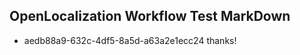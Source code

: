 ## OpenLocalization Workflow Test MarkDown
* aedb88a9-632c-4df5-8a5d-a63a2e1ecc24 
thanks!<!--HONumber=Mar16_HO4-->
